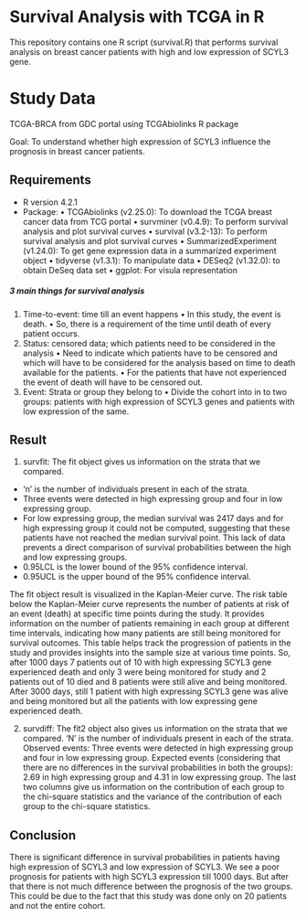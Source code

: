 # Survival Analysis with TCGA in R
This repository contains one R script (survival.R) that performs survival analysis on breast cancer patients with high and low expression of SCYL3 gene. 

# Study Data
TCGA-BRCA from GDC portal using TCGAbiolinks R package

Goal: To understand whether high expression of SCYL3 influence the prognosis in breast cancer patients.


## Requirements
- R version 4.2.1
- Package:
•	TCGAbiolinks (v2.25.0): To download the TCGA breast cancer data from TCG portal
•	survminer (v0.4.9): To perform survival analysis and plot survival curves
•	survival (v3.2-13): To perform survival analysis and plot survival curves
•	SummarizedExperiment (v1.24.0): To get gene expression data in a summarized experiment object
•	tidyverse (v1.3.1): To manipulate data
•	DESeq2 (v1.32.0): to obtain DeSeq data set
•	ggplot: For visula representation

##### 3 main things for survival analysis
1. Time-to-event: time till an event happens 
•	In this study, the event is death.
•	So, there is a requirement of the time until death of every patient occurs.
2. Status: censored data; which patients need to be considered in the analysis
•	Need to indicate which patients have to be censored and which will have to be considered for the analysis based on time to death available for the patients.
•	For the patients that have not experienced the event of death will have to be censored out.
3. Event: Strata or group they belong to
•	Divide the cohort into in to two groups: patients with high expression of SCYL3 genes and patients with low expression of the same.  



## Result
1. survfit: The fit object gives us information on the strata that we compared.
- ‘n’ is the number of individuals present in each of the strata.
- Three events were detected in high expressing group and four in low expressing group.
- For low expressing group, the median survival was 2417 days and for high expressing group it could not be computed, suggesting that these patients have not reached the median survival point. This lack of data prevents a direct comparison of survival probabilities between the high and low expressing groups.
- 0.95LCL is the lower bound of the 95% confidence interval.
- 0.95UCL is the upper bound of the 95% confidence interval.

The fit object result is visualized in the Kaplan-Meier curve. The risk table below the Kaplan-Meier curve represents the number of patients at risk of an event (death) at specific time points during the study. 
It provides information on the number of patients remaining in each group at different time intervals, indicating how many patients are still being monitored for survival outcomes.
This table helps track the progression of patients in the study and provides insights into the sample size at various time points.
So, after 1000 days 7 patients out of 10 with high expressing SCYL3 gene experienced death and only 3 were being monitored for study and 2 patients out of 10 died and 8 patients were still alive and being monitored. 
After 3000 days, still 1 patient with high expressing SCYL3 gene was alive and being monitored but all the patients with low expressing gene experienced death.

2. survdiff: The fit2 object also gives us information on the strata that we compared.
‘N’ is the number of individuals present in each of the strata.
Observed events: Three events were detected in high expressing group and four in low expressing group.
Expected events (considering that there are no differences in the survival probabilities in both the groups): 2.69 in high expressing group and 4.31 in low expressing group.
The last two columns give us information on the contribution of each group to the chi-square statistics and the variance of the contribution of each group to the chi-square statistics.



## Conclusion
There is significant difference in survival probabilities in patients having high expression of SCYL3 and low expression of SCYL3.
We see a poor prognosis for patients with high SCYL3 expression till 1000 days. 
But after that there is not much difference between the prognosis of the two groups. This could be due to the fact that this study was done only on 20 patients and not the entire cohort.
